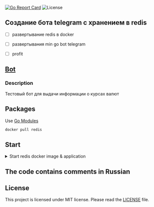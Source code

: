[![Go Report Card](https://goreportcard.com/badge/github.com/dreddsa5dies/gobotredis)](https://goreportcard.com/report/github.com/dreddsa5dies/gobotredis) ![License](https://img.shields.io/badge/License-MIT-blue.svg)  

## Создание бота telegram с хранением в redis  
- [ ] развертывание redis в docker
- [ ] развертывания min go bot telegram
- [ ] profit


## [Bot](http://t.me/testgoredis_bot)

### Description
Тестовый бот для выдачи информации о курсах валют

## Packages
Use [Go Modules](https://blog.golang.org/using-go-modules)

```bash
docker pull redis
```

## Start

<details>
  <summary>Start redis docker image & application</summary>

```bash
    docker run --name redis-test-instance -p 6379:6379 -d redis
    docker ps
    cd ../cmd
    go run main.go
  ```

</details>

## The code contains comments in Russian

## License
This project is licensed under MIT license. Please read the [LICENSE](https://github.com/dreddsa5dies/gobotredis/tree/master/LICENSE.md) file.  